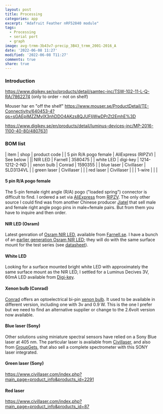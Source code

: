 ```yaml
---
layout: post
title: Processing
categories: app
excerpt: "Adafruit Feather nRF52840 module"
tags:
  - Processing
  - serial port
  - graph
image: avg-trmm-3b43v7-precip_3B43_trmm_2001-2016_A
date: '2022-06-08 11:27'
modified: '2022-06-08 T11:27'
comments: true
share: true
---
```


### Introduction

https://www.digikey.se/sv/products/detail/samtec-inc/TSW-102-11-L-Q-RA/7862274 (only to order - not on shelf)

Mouser har en "off the shelf"
https://www.mouser.se/ProductDetail/TE-Connectivity/640453-4?qs=sGAEpiMZZMvlX3nhDDO4AKzs8QJUFIjWwDPrZt2EmhE%3D

https://www.digikey.se/en/products/detail/luminus-devices-inc/MP-2016-1100-40-80/4807631


### BOM list

| item | shop | product code |
| 5 pin R/A pogo female | AliExpress (RIPZV) | See below |
|| NIR LED | Farnell | 3580475 |
| white LED | digi-key  | 1214-1212-2-ND |
| xenon bulb | Conrad |  1590355 |
| blue laser | Civillaser  | SLD3134VL |
| green laser | Civillaser  |   |
| red laser | Civillaser |   |
| 1-wire |   |   |

#### 5 pin R/A pogo female

The 5-pin female right angle (R/A) pogo ("loaded spring") connector is difficult to find. I ordered a set via [AliExpress](https://www.aliexpress.com) from [RIPZV](https://www.aliexpress.com/item/1005003579709688.html?spm=a2g0o.order_detail.0.0.25eff19cQIoJ01). The only other source I could find was from another Chinese producer [Jiatel](https://www.jiatel.com/product/2-5mm-pitch-5pin-right-angle-female-target-connector-pogo-connector/) that sell male and female right angle pogo pins in male+female pairs. But from them you have to inquire and then order.

#### NIR LED (Osram)

Latest genration of [Osram NIR LED](https://www.osram.com/ecat/OSLON®%20P1616%20SFH%204737/com/en/class_pim_web_catalog_103489/prd_pim_device_10751075/), available from [Farnell.se](https://se.farnell.com/w/search/prl/resultat?st=SFH%204737&scope=partnumberlookahead&searchref=searchlookahead). I have a bunch of an [earlier generation  Osram NIR LED](https://se.farnell.com/osram-opto-semiconductors/sfh-4735/infrared-emitter-1050-nm-smd/dp/2981794?ICID=I-HP-STM7REC-RP-2); they will do with the same surface mount for the test series (see [datasheet](https://www.farnell.com/datasheets/2711902.pdf)).

#### White LED

Looking for a surface mounted bright white LED with approximately the same surface mount as the NIR LED, I settled for a Luminus Decives 3V, 60mA LED available from [Digi-key](https://www.digikey.se/sv/products/detail/luminus-devices-inc/MP-2016-1100-40-80/4807631?s=N4IgTCBcDaIIxjgFgLQISsKByAREAugL5A).

#### Xenon bulb (Conrad)

[Conrad](https://www.conrad.se) offers an optoelectrical bi-pin [xenon bulb](https://www.conrad.se/p/xenonlampa-260-v-156-w-sockel-bi-pin-127-mm-na-1590355-tru-components-1-st-1590355). It used to be available in different version, including one with 3v and 0.9 W. This is the one I prefer but we need to find an alternative supplier or change to the 2.6volt version now available.

#### Blue laser (Sony)

Other solutions using miniature spectral sensors have relied on a Sony Blue laser at 405 nm. The particular laser is available from [Civillaser](https://www.civillaser.com/index.php?main_page=product_info&products_id=78), and also from [GroupGets](), that also sell a complete spectrometer with this SONY laser integrated.

#### Green laser (Sony)

https://www.civillaser.com/index.php?main_page=product_info&products_id=2291

#### Red laser

https://www.civillaser.com/index.php?main_page=product_info&products_id=87
